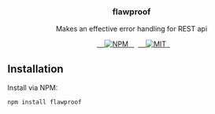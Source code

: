 <h3 align="center">flawproof</h3>
<p align="center">Makes an effective error handling for REST api</p>

<p align="center">
  <a href="https://www.npmjs.com/package/flawproof">
    <img src="https://img.shields.io/npm/v/flawproof.svg" alt="NPM">
  </a>
  <a href="LICENSE">
    <img src="https://img.shields.io/badge/license-MIT-blue.svg?style=flat-square" alt="MIT">
  </a>
</p>

## Installation

Install via NPM:

```bash
npm install flawproof

```
